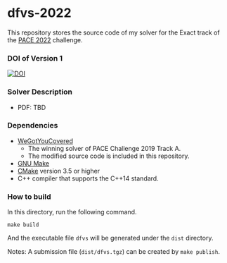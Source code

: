 # dfvs-2022

This repository stores the source code of my solver for the Exact track of the [PACE 2022](https://pacechallenge.org/2022/) challenge.

### DOI of Version 1

[![DOI](https://zenodo.org/badge/DOI/10.5281/zenodo.6604875.svg)](https://doi.org/10.5281/zenodo.6604875)

### Solver Description

- PDF: TBD

### Dependencies

- [WeGotYouCovered](https://github.com/KarlsruheMIS/pace-2019)
  - The winning solver of PACE Challenge 2019 Track A.
  - The modified source code is included in this repository.
- [GNU Make](https://www.gnu.org/software/make/)
- [CMake](https://cmake.org/) version 3.5 or higher
- C++ compiler that supports the C++14 standard.

### How to build

In this directory, run the following command.

```
make build
```

And the executable file `dfvs` will be generated under the `dist` directory.

Notes: A submission file (`dist/dfvs.tgz`) can be created by `make publish`.

